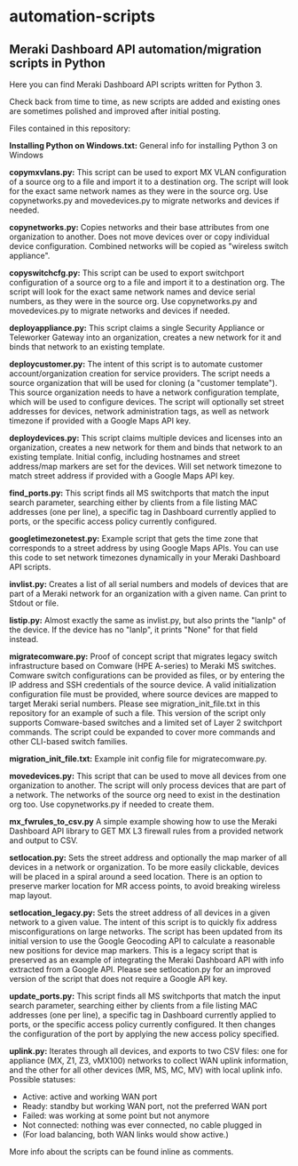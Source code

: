 # automation-scripts

Meraki Dashboard API automation/migration scripts in Python
--------------------------------------

Here you can find Meraki Dashboard API scripts written for Python 3.

Check back from time to time, as new scripts are added and existing ones are sometimes polished and improved after initial posting.

Files contained in this repository:

**Installing Python on Windows.txt:** General info for installing Python 3 on Windows

**copymxvlans.py:** This script can be used to export MX VLAN configuration of a source org to a file and import it to a destination org. The script will look for the exact same network names as they were in the source org. Use copynetworks.py and movedevices.py to migrate networks and devices if needed.

**copynetworks.py:** Copies networks and their base attributes from one organization to another. Does not move devices over or copy individual device configuration. Combined networks will be copied as "wireless switch appliance".

**copyswitchcfg.py:** This script can be used to export switchport configuration of a source org to a file and import it to a destination org. The script will look for the exact same network names and device serial numbers, as they were in the source org. Use copynetworks.py and movedevices.py to migrate networks and devices if needed.

**deployappliance.py:** This script claims a single Security Appliance or Teleworker Gateway into an organization, creates a new network for it and binds that network to an existing template.

**deploycustomer.py:** The intent of this script is to automate customer account/organization creation for service providers. The script needs a source organization that will be used for cloning (a "customer template"). This source organization needs to have a network configuration template, which will be used to configure devices. The script will optionally set street addresses for devices, network administration tags, as well as network timezone if provided with a Google Maps API key.

**deploydevices.py:** This script claims multiple devices and licenses into an organization, creates a new network for them and binds that network to an existing template. Initial config, including hostnames and street address/map markers are set for the devices. Will set network timezone to match street address if provided with a Google Maps API key.

**find_ports.py:** This script finds all MS switchports that match the input search parameter, searching either by clients from a file listing MAC addresses (one per line), a specific tag in Dashboard currently applied to ports, or the specific access policy currently configured.

**googletimezonetest.py:** Example script that gets the time zone that corresponds to a street address by using Google Maps APIs. You can use this code to set network timezones dynamically in your Meraki Dashboard API scripts.

**invlist.py:** Creates a list of all serial numbers and models of devices that are part of a Meraki network for an organization with a given name. Can print to Stdout or file.

**listip.py:** Almost exactly the same as invlist.py, but also prints the "lanIp" of the device. If the device has no "lanIp", it prints "None" for that field instead.

**migratecomware.py:** Proof of concept script that migrates legacy switch infrastructure based on Comware (HPE A-series) to Meraki MS switches. Comware switch configurations can be provided as files, or by entering the IP address and SSH credentials of the source device. A valid initialization configuration file must be provided, where source devices are mapped to target Meraki serial numbers. Please see migration_init_file.txt in this repository for an example of such a file. This version of the script only supports Comware-based switches and a limited set of Layer 2 switchport commands. The script could be expanded to cover more commands and other CLI-based switch families.

**migration_init_file.txt:** Example init config file for migratecomware.py.

**movedevices.py:** This script that can be used to move all devices from one organization to another. The script will only process devices that are part of a network. The networks of the source org need to exist in the destination org too. Use copynetworks.py if needed to create them.

**mx_fwrules_to_csv.py** A simple example showing how to use the Meraki Dashboard API library to GET MX L3 firewall rules from a provided network and output to CSV.

**setlocation.py:** Sets the street address and optionally the map marker of all devices in a network or organization. To be more easily clickable, devices will be placed in a spiral around a seed location. There is an option to preserve marker location for MR access points, to avoid breaking wireless map layout.

**setlocation_legacy.py:** Sets the street address of all devices in a given network to a given value. The intent of this script is to quickly fix address misconfigurations on large networks. The script has been updated from its initial version to use the Google Geocoding API to calculate a reasonable new positions for device map markers. This is a legacy script that is preserved as an example of integrating the Meraki Dashboard API with info extracted from a Google API. Please see setlocation.py for an improved version of the script that does not require a Google API key.

**update_ports.py:** This script finds all MS switchports that match the input search parameter, searching either by clients from a file listing MAC addresses (one per line), a specific tag in Dashboard currently applied to ports, or the specific access policy currently configured. It then changes the configuration of the port by applying the new access policy specified.

**uplink.py:** Iterates through all devices, and exports to two CSV files: one for appliance (MX, Z1, Z3, vMX100) networks to collect WAN uplink information, and the other for all other devices (MR, MS, MC, MV) with local uplink info.
Possible statuses:
- Active: active and working WAN port
- Ready: standby but working WAN port, not the preferred WAN port
- Failed: was working at some point but not anymore
- Not connected: nothing was ever connected, no cable plugged in
- (For load balancing, both WAN links would show active.)

More info about the scripts can be found inline as comments.
